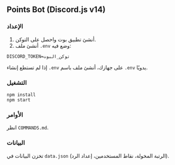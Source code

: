 ## Points Bot (Discord.js v14)

### الإعداد
1) أنشئ تطبيق بوت واحصل على التوكن.
2) أنشئ ملف `.env` وضع فيه:
```
DISCORD_TOKEN=توكن_البوت
```
إذا لم تستطع إنشاء `.env` على جهازك، أنشئ ملف باسم `.env` يدويًا.

### التشغيل
```
npm install
npm start
```

### الأوامر
انظر `COMMANDS.md`.

### البيانات
تخزن البيانات في `data.json` (الرتبة المخولة، نقاط المستخدمين، إعداد الرد).

